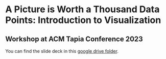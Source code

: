 # A Picture is Worth a Thousand Data Points: Introduction to Visualization
## Workshop at ACM Tapia Conference 2023

You can find the slide deck in this [google drive folder](https://drive.google.com/drive/folders/1zpIFjQWz0WCTLhebSNN13EmxehwD3kSL?usp=sharing).

